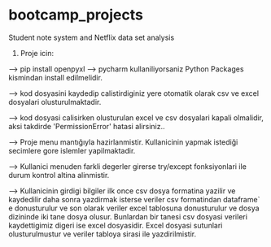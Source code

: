 # bootcamp_projects
Student note system and Netflix data set analysis

1. Proje icin:

--> pip install openpyxl  --> pycharm kullaniliyorsaniz Python Packages kismindan install edilmelidir.

--> kod dosyasini kaydedip calistirdiginiz yere otomatik olarak csv ve excel dosyalari olusturulmaktadir.

--> kod dosyasi calisirken olusturulan excel ve csv dosyalari kapali olmalidir, aksi takdirde 'PermissionError' hatasi alirsiniz..

--> Proje menu mantığıyla hazirlanmistir. Kullanicinin yapmak istediği secimlere gore islemler yapilmaktadir.

--> Kullanici menuden farkli degerler girerse try/except fonksiyonlari ile durum kontrol altina alinmistir.

--> Kullanicinin girdigi bilgiler ilk once csv dosya formatina yazilir ve kaydedilir daha sonra yazdirmak isterse veriler csv formatindan dataframe` e donusturulur ve  son olarak veriler excel tablosuna donusturulur ve dosya dizininde iki tane dosya olusur. Bunlardan bir tanesi csv dosyasi verileri kaydettigimiz digeri ise excel dosyasidir. Excel dosyasi sutunlari olusturulmustur ve veriler tabloya sirasi ile yazdirilmistir.

